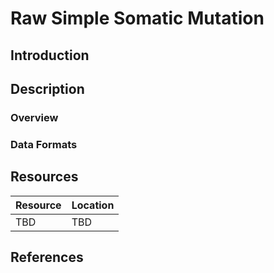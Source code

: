 # Raw Simple Somatic Mutation #
## Introduction ##
## Description ##
### Overview ###
### Data Formats ###
## Resources ##
| Resource | Location |
| --- | --- |
| TBD | TBD | 
## References ##
